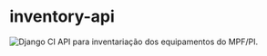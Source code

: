 # inventory-api
![Django CI](https://github.com/luiscarlossf/inventory-api/workflows/Django%20CI/badge.svg)
API para inventariação dos equipamentos do MPF/PI. 

